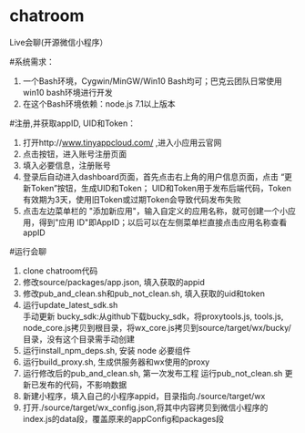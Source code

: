 # chatroom
Live会聊(开源微信小程序）

#系统需求： 
1. 一个Bash环境，Cygwin/MinGW/Win10 Bash均可；巴克云团队日常使用win10 bash环境进行开发
2. 在这个Bash环境依赖：node.js 7.1以上版本

#注册,并获取appID, UID和Token：
1. 打开http://www.tinyappcloud.com/ ,进入小应用云官网 
2. 点击按钮，进入账号注册页面 
3. 填入必要信息，注册账号 
4. 登录后自动进入dashboard页面，首先点击右上角的用户信息页面，点击 “更新Token”按钮，生成UID和Token； UID和Token用于发布后端代码，Token有效期为3天，使用旧Token或过期Token会导致代码发布失败
5. 点击左边菜单栏的 "添加新应用"，输入自定义的应用名称，就可创建一个小应用，得到"应用 ID"即AppID；以后可以在左侧菜单栏直接点击应用名称查看appID

#运行会聊
 1. clone chatroom代码 
 2. 修改source/packages/app.json, 填入获取的appid 
 3. 修改pub_and_clean.sh和pub_not_clean.sh, 填入获取的uid和token
 4. 运行update_latest_sdk.sh  
手动更新 bucky_sdk:从github下载bucky_sdk，将proxytools.js, tools.js, node_core.js拷贝到根目录，将wx_core.js拷贝到source/target/wx/bucky/目录，没有这个目录需手动创建 
 5. 运行install_npm_deps.sh, 安装 node 必要组件 
 6. 运行build_proxy.sh, 生成供服务器和wx使用的proxy 
 7. 运行修改后的pub_and_clean.sh, 第一次发布工程 运行pub_not_clean.sh 更新已发布的代码，不影响数据
 8. 新建小程序，填入自己的小程序appid，目录指向./source/target/wx 
 9. 打开./source/target/wx_config.json,将其中内容拷贝到微信小程序的index.js的data段，覆盖原来的appConfig和packages段
